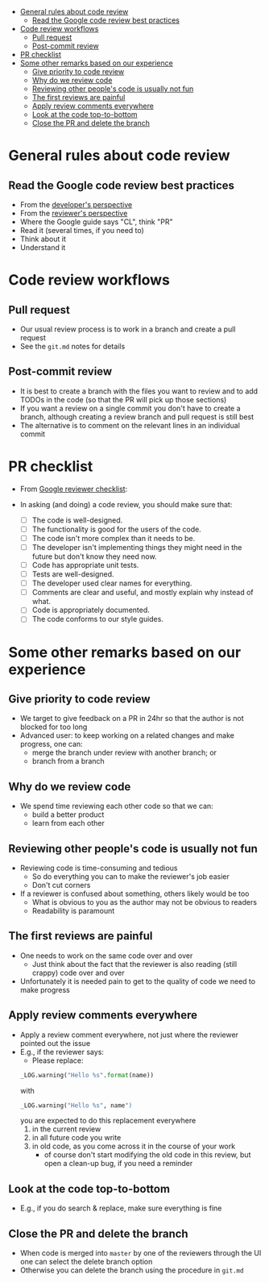 <!--ts-->
   * [General rules about code review](#general-rules-about-code-review)
      * [Read the Google code review best practices](#read-the-google-code-review-best-practices)
   * [Code review workflows](#code-review-workflows)
      * [Pull request](#pull-request)
      * [Post-commit review](#post-commit-review)
   * [PR checklist](#pr-checklist)
   * [Some other remarks based on our experience](#some-other-remarks-based-on-our-experience)
      * [Give priority to code review](#give-priority-to-code-review)
      * [Why do we review code](#why-do-we-review-code)
      * [Reviewing other people's code is usually not fun](#reviewing-other-peoples-code-is-usually-not-fun)
      * [The first reviews are painful](#the-first-reviews-are-painful)
      * [Apply review comments everywhere](#apply-review-comments-everywhere)
      * [Look at the code top-to-bottom](#look-at-the-code-top-to-bottom)
      * [Close the PR and delete the branch](#close-the-pr-and-delete-the-branch)



<!--te-->

# General rules about code review

## Read the Google code review best practices
- From the [developer's perspective](https://google.github.io/eng-practices/review/developer)
- From the [reviewer's perspective](https://google.github.io/eng-practices/review/reviewer)
- Where the Google guide says "CL", think "PR" 
- Read it (several times, if you need to)
- Think about it
- Understand it

# Code review workflows 

## Pull request
- Our usual review process is to work in a branch and create a pull request
- See the `git.md` notes for details

## Post-commit review
- It is best to create a branch with the files you want to review and to add
  TODOs in the code (so that the PR will pick up those sections)
- If you want a review on a single commit you don't have to create a branch,
  although creating a review branch and pull request is still best
- The alternative is to comment on the relevant lines in an individual commit 

# PR checklist
- From [Google reviewer
  checklist](https://google.github.io/eng-practices/review/reviewer/looking-for.html):

- In asking (and doing) a code review, you should make sure that:
    - [ ] The code is well-designed.
    - [ ] The functionality is good for the users of the code.
    - [ ] The code isn't more complex than it needs to be.
    - [ ] The developer isn't implementing things they might need in the future
      but don't know they need now.
    - [ ] Code has appropriate unit tests.
    - [ ] Tests are well-designed.
    - [ ] The developer used clear names for everything.
    - [ ] Comments are clear and useful, and mostly explain why instead of what.
    - [ ] Code is appropriately documented.
    - [ ] The code conforms to our style guides.

# Some other remarks based on our experience

## Give priority to code review
- We target to give feedback on a PR in 24hr so that the author is not blocked
  for too long
- Advanced user: to keep working on a related changes and make progress, one can:
    - merge the branch under review with another branch; or
    - branch from a branch

## Why do we review code
- We spend time reviewing each other code so that we can:
    - build a better product
    - learn from each other

## Reviewing other people's code is usually not fun
- Reviewing code is time-consuming and tedious
    - So do everything you can to make the reviewer's job easier
    - Don't cut corners
- If a reviewer is confused about something, others likely would be too
    - What is obvious to you as the author may not be obvious to readers
    - Readability is paramount

## The first reviews are painful
- One needs to work on the same code over and over
    - Just think about the fact that the reviewer is also reading (still crappy)
      code over and over
- Unfortunately it is needed pain to get to the quality of code we need to make
  progress

## Apply review comments everywhere
- Apply a review comment everywhere, not just where the reviewer pointed out
  the issue
- E.g., if the reviewer says:
    - Please replace:
	```python
	_LOG.warning("Hello %s".format(name))
	```
  with
	```python
    _LOG.warning("Hello %s", name")
	```
  you are expected to do this replacement everywhere
    1) in the current review
    2) in all future code you write
    3) in old code, as you come across it in the course of your work 
        - of course don't start modifying the old code in this review, but open
          a clean-up bug, if you need a reminder

## Look at the code top-to-bottom
- E.g., if you do search & replace, make sure everything is fine

## Close the PR and delete the branch
- When code is merged into `master` by one of the reviewers through the UI one
  can select the delete branch option
- Otherwise you can delete the branch using the procedure in `git.md`
